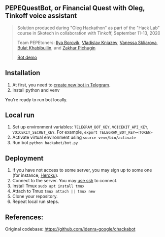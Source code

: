 ## PEPEQuestBot, or Financial Quest with Oleg, Tinkoff voice assistant

> Solution produced during "Oleg Hackathon" as part of the "Hack Lab" course in Skotech in collaboration with Tinkoff, September 11-13, 2020
>
> Team PEPEtoners: [Ilya Borovik](https://github.com/ilya16), [Vladislav Kniazev](https://github.com/Vladoskn), [Vanessa Skliarova](https://github.com/Vanessik), [Bulat Khabibullin](https://github.com/Bulichek), and [Zakhar Pichugin](https://github.com/zakharpichugin)
>
> [Bot demo](https://youtu.be/AzI5-e4_kXI)

## Installation
1. At first, you need to [create new bot in Telegram](https://core.telegram.org/bots#6-botfather).
2. Install python and venv

You're ready to run bot locally.

## Local run
1. Set up environment variables: `TELEGRAM_BOT_KEY`, `VOICEKIT_API_KEY`, `VOICEKIT_SECRET_KEY`.
   For example, `export TELEGRAM_BOT_KEY=<TOKEN>`
2. Activate virtual environment using `source venv/bin/activate`
3. Run bot `python hackabot/bot.py`

## Deployment
1. If you have not access to some server, you may sign up to some one (for instance, [Heroku](https://www.heroku.com/)).
2. Connect to the server. You may [use ssh](https://phoenixnap.com/kb/ssh-to-connect-to-remote-server-linux-or-windows) to connect.
3. Install Tmux `sudo apt install tmux`
4. Attach to Tmux `tmux attach || tmux new`
5. Clone your repository.
5. Repeat local run steps.

## References:
Original codebase: https://github.com/idenra-google/chackabot
